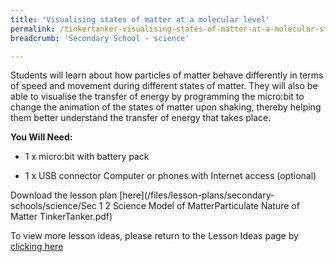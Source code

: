 ```yaml
---
title: 'Visualising states of matter at a molecular level'
permalink: /tinkertanker-visualising-states-of-matter-at-a-molecular-state/
breadcrumb: 'Secondary School - science'

---
```



Students will learn about how particles of matter behave differently in terms of speed and movement during different states of matter. They will also be able to visualise the transfer of energy by programming the micro:bit to change the animation of the states of matter upon shaking, thereby helping them better understand the transfer of energy that takes place.

**You Will Need:**

* 1 x micro:bit with battery pack

* 1 x USB connector Computer or phones with Internet access (optional)

Download the lesson plan [here](/files/lesson-plans/secondary-schools/science/Sec 1  2 Science  Model of MatterParticulate Nature of Matter TinkerTanker.pdf)

To view more lesson ideas, please return to the Lesson Ideas page by [clicking here](/in-schools/digital-maker/lesson-ideas-secondary/)
